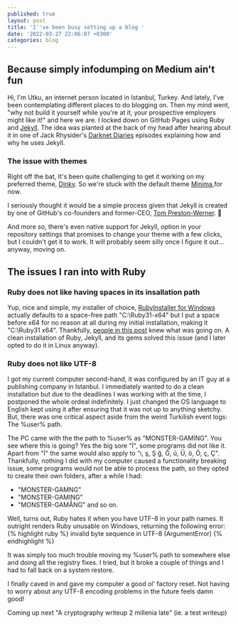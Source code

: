 ```yaml
---
published: true
layout: post
title: 'I''ve been busy setting up a blog '
date: '2022-03-27 22:06:07 +0300'
categories: blog
---
```

## Because simply infodumping on Medium ain't fun

Hi, I'm Utku, an internet person located in Istanbul, Turkey.
And lately, I've been contemplating different places to do blogging on. Then my mind went, "why not build it yourself while you're at it, your prospective employers might like it!" and here we are. 
I locked down on GitHub Pages using Ruby and [Jekyll](https://jekyllrb.com/). 
The idea was planted at the back of my head after hearing about it in one of Jack Rhysider's [Darknet Diaries](https://darknetdiaries.com/) episodes explaining how and why he uses Jekyll.

### The issue with themes
Right off the bat, It's been quite challenging to get it working on my preferred theme, [Dinky](https://github.com/pages-themes/dinky). So we're stuck with the default theme [Minima](https://github.com/jekyll/minima),for now.

I seriously thought it would be a simple process given that Jekyll is created by one of GitHub's co-founders and former-CEO, [Tom Preston-Werner](https://github.com/mojombo). 🤷

And more so, there's even native support for Jekyll, option in your repository settings that promises to change your theme with a few clicks, but I couldn't get it to work. It will probably seem silly once I figure it out... anyway, moving on. 

## The issues I ran into with Ruby 
### Ruby does not like having spaces in its insallation path
Yup, nice and simple, my installer of choice, [RubyInstaller for Windows](https://rubyinstaller.org/) actually defaults to a space-free path "C:\Ruby31-x64" but I put a space before x64 for no reason at all during my initial installation, making it "C:\Ruby31 x64". 
Thankfully, [people in this post](https://github.com/jekyll/jekyll/issues/8523) knew what was going on. A clean installation of Ruby, Jekyll, and its gems solved this issue (and I later opted to do it in Linux anyway).

### Ruby does not like UTF-8
I got my current computer second-hand, it was configured by an IT guy at a publishing company in Istanbul. I immediately wanted to do a clean installation but due to the deadlines I was working with at the time, I postponed the whole ordeal indefinitely. 
I just changed the OS language to English kept using it after ensuring that it was not up to anything sketchy. But, there was one critical aspect aside from the weird Turkilish event logs: The %user% path.

The PC came with the the path to %user% as "MONSTER-GAMİNG". You see where this is going? Yes the big sore "İ", some programs did not like it.
Apart from "İ" the same would also apply to "ı, ş, Ş ğ, Ğ, ü, Ü, ö, Ö, ç, Ç".
Thankfully, nothing I did with my computer caused a functionality breaking issue, some programs would not be able to process the path, so they opted to create their own folders, after a while I had: 
- "MONSTER-GAMNG"
- "MONSTER-GAMING"
- "MONSTER-GAMÅNG"
and so on.

Well, turns out, Ruby hates it when you have UTF-8 in your path names. It outright renders Ruby unusable on Windows, returning the following error:
{% highlight ruby %}
invalid byte sequence in UTF-8 (ArgumentError)
{% endhighlight %}

It was simply too much trouble moving my %user% path to somewhere else and doing all the registry fixes. I tried, but it broke a couple of things and I had to fall back on a system restore. 

I finally caved in and gave my computer a good ol' factory reset. Not having to worry about any UTF-8 encoding problems in the future feels damn good!

Coming up next "A cryptography writeup 2 millenia late" (ie. a test writeup)

